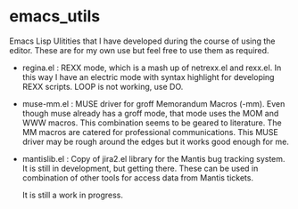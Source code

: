 emacs_utils
===========

Emacs Lisp Ulitities that I have developed during the course of using
the editor. These are for my own use but feel free to use them as
required.

- regina.el : REXX mode, which is a mash up of netrexx.el and
  rexx.el. In this way I have an electric mode with syntax highlight for
  developing REXX scripts. LOOP is not working, use DO. 
- muse-mm.el : MUSE driver for groff Memorandum Macros (-mm).  Even though
  muse already has a groff mode, that mode  uses the MOM and WWW macros. This
  combination seems to be geared to literature. The MM macros are 
  catered for professional communications. This MUSE driver may be
  rough around the edges but it works good enough for me.
- mantislib.el : Copy of jira2.el library for the Mantis bug tracking
  system.  It is still in development, but getting there. These can be 
  used in combination of other tools for access data from Mantis tickets. 
  
  It is still a work in progress.
  
 
